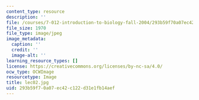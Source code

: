 ```yaml
---
content_type: resource
description: ''
file: /courses/7-012-introduction-to-biology-fall-2004/293b59f70a07ec42c122d31e1fb14aef_lec02.jpg
file_size: 1970
file_type: image/jpeg
image_metadata:
  caption: ''
  credit: ''
  image-alt: ''
learning_resource_types: []
license: https://creativecommons.org/licenses/by-nc-sa/4.0/
ocw_type: OCWImage
resourcetype: Image
title: lec02.jpg
uid: 293b59f7-0a07-ec42-c122-d31e1fb14aef
---
```

